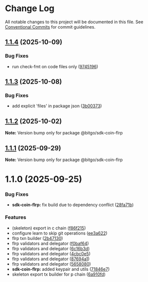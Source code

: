 # Change Log

All notable changes to this project will be documented in this file.
See [Conventional Commits](https://conventionalcommits.org) for commit guidelines.

## [1.1.4](https://github.com/BitGo/BitGoJS/compare/@bitgo/sdk-coin-flrp@1.1.3...@bitgo/sdk-coin-flrp@1.1.4) (2025-10-09)


### Bug Fixes

* run check-fmt on code files only ([9745196](https://github.com/BitGo/BitGoJS/commit/9745196b02b9678c740d290a4638ceb153a8fd75))





## [1.1.3](https://github.com/BitGo/BitGoJS/compare/@bitgo/sdk-coin-flrp@1.1.2...@bitgo/sdk-coin-flrp@1.1.3) (2025-10-08)


### Bug Fixes

* add explicit 'files' in package json ([3b00373](https://github.com/BitGo/BitGoJS/commit/3b0037396f6ac16bb9380bd85bf37f2b133068f4))





## [1.1.2](https://github.com/BitGo/BitGoJS/compare/@bitgo/sdk-coin-flrp@1.1.1...@bitgo/sdk-coin-flrp@1.1.2) (2025-10-02)

**Note:** Version bump only for package @bitgo/sdk-coin-flrp

## [1.1.1](https://github.com/BitGo/BitGoJS/compare/@bitgo/sdk-coin-flrp@1.1.0...@bitgo/sdk-coin-flrp@1.1.1) (2025-09-29)

**Note:** Version bump only for package @bitgo/sdk-coin-flrp

# 1.1.0 (2025-09-25)

### Bug Fixes

- **sdk-coin-flrp:** fix build due to dependency conflict ([28fa71b](https://github.com/BitGo/BitGoJS/commit/28fa71bd78061d478f58ef118ba137c952ead160))

### Features

- (skeleton) export in c chain ([f86f215](https://github.com/BitGo/BitGoJS/commit/f86f21527ed6130cdf5fdbcdffacd241385e88fc))
- configure learn to skip git operations ([ee3a622](https://github.com/BitGo/BitGoJS/commit/ee3a6220496476aa7f4545b5f4a9a3bf97d9bdb9))
- flrp txn builder ([2b47130](https://github.com/BitGo/BitGoJS/commit/2b471308e7a9ec3e57e49b04b7d75fcb404eb33f))
- flrp validators and delegator ([f0baf64](https://github.com/BitGo/BitGoJS/commit/f0baf64859d6d019ac31175befe5066fcc2d0744))
- flrp validators and delegator ([6c16b3d](https://github.com/BitGo/BitGoJS/commit/6c16b3dc53cf625aa646ab64e87558e5193ef824))
- flrp validators and delegator ([4cbc0e5](https://github.com/BitGo/BitGoJS/commit/4cbc0e502f7d0958ef2fa91c78b106f1585a77c4))
- flrp validators and delegator ([87694a1](https://github.com/BitGo/BitGoJS/commit/87694a14851c260053605f6ab761dbf6edd012d5))
- flrp validators and delegator ([5658080](https://github.com/BitGo/BitGoJS/commit/5658080cab9691cb0c8340ba5c40da5381fc4286))
- **sdk-coin-flrp:** added keypair and utils ([71846e7](https://github.com/BitGo/BitGoJS/commit/71846e7431af97736e1babe7dc0fc2953639192a))
- skeleton export tx builder for p chain ([6a910fd](https://github.com/BitGo/BitGoJS/commit/6a910fd62640ba26a6038fa84cdce3a40f1c3cb4))
